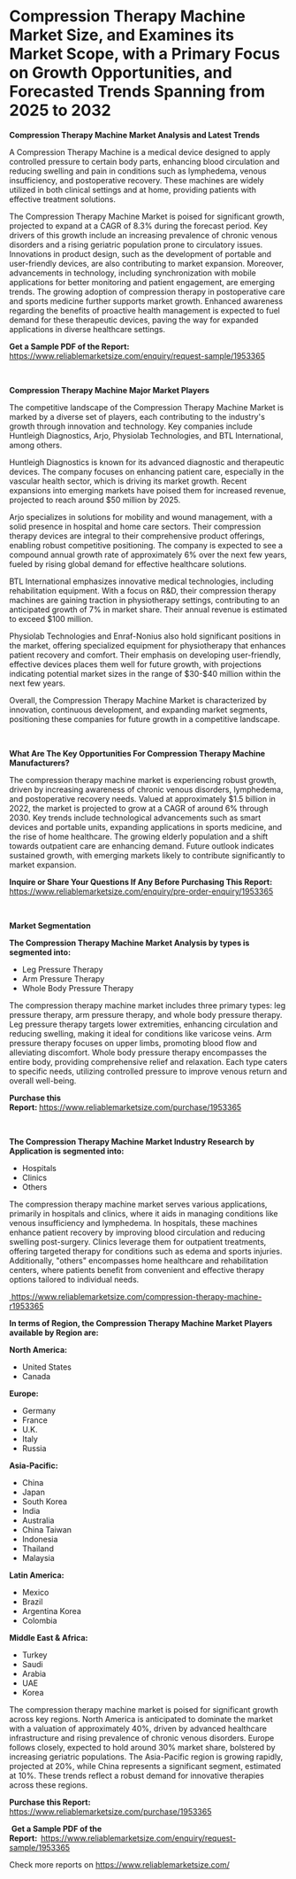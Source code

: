 <p><h1>Compression Therapy Machine Market Size, and Examines its Market Scope, with a Primary Focus on Growth Opportunities, and Forecasted Trends Spanning from 2025 to 2032</h1></p><p><strong>Compression Therapy Machine Market Analysis and Latest Trends</strong></p>
<p><p>A Compression Therapy Machine is a medical device designed to apply controlled pressure to certain body parts, enhancing blood circulation and reducing swelling and pain in conditions such as lymphedema, venous insufficiency, and postoperative recovery. These machines are widely utilized in both clinical settings and at home, providing patients with effective treatment solutions.</p><p>The Compression Therapy Machine Market is poised for significant growth, projected to expand at a CAGR of 8.3% during the forecast period. Key drivers of this growth include an increasing prevalence of chronic venous disorders and a rising geriatric population prone to circulatory issues. Innovations in product design, such as the development of portable and user-friendly devices, are also contributing to market expansion. Moreover, advancements in technology, including synchronization with mobile applications for better monitoring and patient engagement, are emerging trends. The growing adoption of compression therapy in postoperative care and sports medicine further supports market growth. Enhanced awareness regarding the benefits of proactive health management is expected to fuel demand for these therapeutic devices, paving the way for expanded applications in diverse healthcare settings.</p></p>
<p><strong>Get a Sample PDF of the Report:&nbsp;</strong> <a href="https://www.reliablemarketsize.com/enquiry/request-sample/1953365?utm_campaign=2472&utm_medium=2&utm_source=Github&utm_content=ia&utm_term=03032025&utm_id=compression-therapy-machine">https://www.reliablemarketsize.com/enquiry/request-sample/1953365</a></p>
<p>&nbsp;</p>
<p><strong>Compression Therapy Machine Major Market Players</strong></p>
<p><p>The competitive landscape of the Compression Therapy Machine Market is marked by a diverse set of players, each contributing to the industry's growth through innovation and technology. Key companies include Huntleigh Diagnostics, Arjo, Physiolab Technologies, and BTL International, among others.</p><p>Huntleigh Diagnostics is known for its advanced diagnostic and therapeutic devices. The company focuses on enhancing patient care, especially in the vascular health sector, which is driving its market growth. Recent expansions into emerging markets have poised them for increased revenue, projected to reach around $50 million by 2025.</p><p>Arjo specializes in solutions for mobility and wound management, with a solid presence in hospital and home care sectors. Their compression therapy devices are integral to their comprehensive product offerings, enabling robust competitive positioning. The company is expected to see a compound annual growth rate of approximately 6% over the next few years, fueled by rising global demand for effective healthcare solutions.</p><p>BTL International emphasizes innovative medical technologies, including rehabilitation equipment. With a focus on R&D, their compression therapy machines are gaining traction in physiotherapy settings, contributing to an anticipated growth of 7% in market share. Their annual revenue is estimated to exceed $100 million.</p><p>Physiolab Technologies and Enraf-Nonius also hold significant positions in the market, offering specialized equipment for physiotherapy that enhances patient recovery and comfort. Their emphasis on developing user-friendly, effective devices places them well for future growth, with projections indicating potential market sizes in the range of $30-$40 million within the next few years.</p><p>Overall, the Compression Therapy Machine Market is characterized by innovation, continuous development, and expanding market segments, positioning these companies for future growth in a competitive landscape.</p></p>
<p>&nbsp;</p>
<p><strong>What Are The Key Opportunities For Compression Therapy Machine Manufacturers?</strong></p>
<p><p>The compression therapy machine market is experiencing robust growth, driven by increasing awareness of chronic venous disorders, lymphedema, and postoperative recovery needs. Valued at approximately $1.5 billion in 2022, the market is projected to grow at a CAGR of around 6% through 2030. Key trends include technological advancements such as smart devices and portable units, expanding applications in sports medicine, and the rise of home healthcare. The growing elderly population and a shift towards outpatient care are enhancing demand. Future outlook indicates sustained growth, with emerging markets likely to contribute significantly to market expansion.</p></p>
<p><strong>Inquire or Share Your Questions If Any Before Purchasing This Report:</strong> <a href="https://www.reliablemarketsize.com/enquiry/pre-order-enquiry/1953365?utm_campaign=2472&utm_medium=2&utm_source=Github&utm_content=ia&utm_term=03032025&utm_id=compression-therapy-machine">https://www.reliablemarketsize.com/enquiry/pre-order-enquiry/1953365</a></p>
<p>&nbsp;</p>
<p><strong>Market Segmentation</strong></p>
<p><strong>The Compression Therapy Machine Market Analysis by types is segmented into:</strong></p>
<p><ul><li>Leg Pressure Therapy</li><li>Arm Pressure Therapy</li><li>Whole Body Pressure Therapy</li></ul></p>
<p><p>The compression therapy machine market includes three primary types: leg pressure therapy, arm pressure therapy, and whole body pressure therapy. Leg pressure therapy targets lower extremities, enhancing circulation and reducing swelling, making it ideal for conditions like varicose veins. Arm pressure therapy focuses on upper limbs, promoting blood flow and alleviating discomfort. Whole body pressure therapy encompasses the entire body, providing comprehensive relief and relaxation. Each type caters to specific needs, utilizing controlled pressure to improve venous return and overall well-being.</p></p>
<p><strong>Purchase this Report:&nbsp;</strong><a href="https://www.reliablemarketsize.com/purchase/1953365?utm_campaign=2472&utm_medium=2&utm_source=Github&utm_content=ia&utm_term=03032025&utm_id=compression-therapy-machine">https://www.reliablemarketsize.com/purchase/1953365</a></p>
<p>&nbsp;</p>
<p><strong>The Compression Therapy Machine Market Industry Research by Application is segmented into:</strong></p>
<p><ul><li>Hospitals</li><li>Clinics</li><li>Others</li></ul></p>
<p><p>The compression therapy machine market serves various applications, primarily in hospitals and clinics, where it aids in managing conditions like venous insufficiency and lymphedema. In hospitals, these machines enhance patient recovery by improving blood circulation and reducing swelling post-surgery. Clinics leverage them for outpatient treatments, offering targeted therapy for conditions such as edema and sports injuries. Additionally, "others" encompasses home healthcare and rehabilitation centers, where patients benefit from convenient and effective therapy options tailored to individual needs.</p></p>
<p><a href="https://www.reliablemarketsize.com/compression-therapy-machine-r1953365?utm_campaign=2472&utm_medium=2&utm_source=Github&utm_content=ia&utm_term=03032025&utm_id=compression-therapy-machine">&nbsp;https://www.reliablemarketsize.com/compression-therapy-machine-r1953365</a></p>
<p><strong>In terms of Region, the Compression Therapy Machine Market Players available by Region are:</strong></p>
<p>
    <p> <strong> North America: </strong>
        <ul>
            <li>United States</li>
            <li>Canada</li>
        </ul>
        </p> 
    <p> <strong> Europe: </strong>
        <ul>
            <li>Germany</li>
            <li>France</li>
            <li>U.K.</li>
            <li>Italy</li>
            <li>Russia</li>
        </ul>
        </p> 
    <p> <strong> Asia-Pacific: </strong>
        <ul>
            <li>China</li>
            <li>Japan</li>
            <li>South Korea</li>
            <li>India</li>
            <li>Australia</li>
            <li>China Taiwan</li>
            <li>Indonesia</li>
            <li>Thailand</li>
            <li>Malaysia</li>
        </ul>
        </p> 
    <p> <strong> Latin America: </strong>
        <ul>
            <li>Mexico</li>
            <li>Brazil</li>
            <li>Argentina Korea</li>
            <li>Colombia</li>
        </ul>
        </p> 
    <p> <strong> Middle East & Africa: </strong>
        <ul>
            <li>Turkey</li>
            <li>Saudi</li>
            <li>Arabia</li>
            <li>UAE</li>
            <li>Korea</li>
        </ul>
    </p>
    </p>
<p><p>The compression therapy machine market is poised for significant growth across key regions. North America is anticipated to dominate the market with a valuation of approximately 40%, driven by advanced healthcare infrastructure and rising prevalence of chronic venous disorders. Europe follows closely, expected to hold around 30% market share, bolstered by increasing geriatric populations. The Asia-Pacific region is growing rapidly, projected at 20%, while China represents a significant segment, estimated at 10%. These trends reflect a robust demand for innovative therapies across these regions.</p></p>
<p><strong>Purchase this Report: </strong><a href="https://www.reliablemarketsize.com/purchase/1953365?utm_campaign=2472&utm_medium=2&utm_source=Github&utm_content=ia&utm_term=03032025&utm_id=compression-therapy-machine">https://www.reliablemarketsize.com/purchase/1953365</a></p>
<p>&nbsp;<strong>Get a Sample PDF of the Report:&nbsp;&nbsp;</strong><a href="https://www.reliablemarketsize.com/enquiry/request-sample/1953365?utm_campaign=2472&utm_medium=2&utm_source=Github&utm_content=ia&utm_term=03032025&utm_id=compression-therapy-machine">https://www.reliablemarketsize.com/enquiry/request-sample/1953365</a></p>
<p><strong></strong></p>
<p>Check more reports on <a href="https://www.reliablemarketsize.com/?utm_campaign=2472&utm_medium=2&utm_source=Github&utm_content=ia&utm_term=03032025&utm_id=compression-therapy-machine">https://www.reliablemarketsize.com/</a></p>